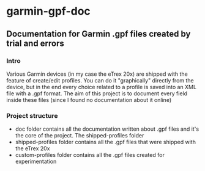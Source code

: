 # garmin-gpf-doc
## Documentation for Garmin .gpf files created by trial and errors

### Intro
Various Garmin devices (in my case the eTrex 20x) are shipped with the feature of create/edit profiles. You can do it "graphically" directly from the device, but in the end every choice related to a profile is saved into an XML file with a .gpf format. The aim of this project is to document every field inside these files (since I found no documentation about it online)

### Project structure
* doc folder contains all the documentation written about .gpf files and it's the core of the project. The shipped-profiles folder
* shipped-profiles folder contains all the .gpf files that were shipped with the eTrex 20x
* custom-profiles folder contains all the .gpf files created for experimentation
